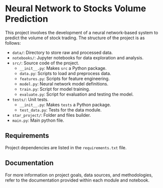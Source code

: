 # Neural Network to Stocks Volume Prediction

This project involves the development of a neural network-based system to predict the volume of stock trading. The structure of the project is as follows:

- `data/`: Directory to store raw and processed data.
- `notebooks/`: Jupyter notebooks for data exploration and analysis.
- `src/`: Source code of the project.
    - `__init__.py`: Makes `src` a Python package.
    - `data.py`: Scripts to load and preprocess data.
    - `features.py`: Scripts for feature engineering.
    - `model.py`: Neural network model definitions.
    - `train.py`: Script for model training.
    - `evaluate.py`: Script for evaluation and testing the model.
- `tests/`: Unit tests.
    - `__init__.py`: Makes `tests` a Python package.
    - `test_data.py`: Tests for the data module.
- `star_project/`: Folder and files builder.
- `main.py`: Main python file.
## Requirements

Project dependencies are listed in the `requirements.txt` file.

## Documentation

For more information on project goals, data sources, and methodologies, refer to the documentation provided within each module and notebook.
